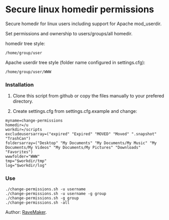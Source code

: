 Secure linux homedir permissions
================================================

Secure homedir for linux users including support for Apache mod_userdir.

Set permissions and ownership to users/groups/all homedir. 

homedir tree style:
```
/home/group/user
```

Apache userdir tree style (folder name configured in settings.cfg):
```
/home/group/user/WWW
```

### Installation

1. Clone this script from github or copy the files manually to your prefered directory.

2. Create settings.cfg from settings.cfg.example and change:

```
myname=change-permissions
homedir=/u
workdir=/scripts
excludeusersarray=("expired" "Expired" "MOVED" "Moved" ".snapshot" "TrashCan")
foldersarray=("Desktop" "My Documents" "My Documents/My Music" "My Documents/My Videos" "My Documents/My Pictures" "Downloads" "Favorites")
wwwfolder="WWW"
tmp="$workdir/tmp"
log="$workdir/log"
```

### Use
```
./change-permissions.sh -u username
./change-permissions.sh -u username -g group
./change-permissions.sh -g group
./change-permissions.sh -all
```

Author: [RaveMaker][RaveMaker].

[RaveMaker]: http://ravemaker.net

